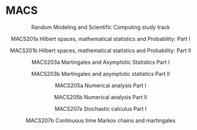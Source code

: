 # MACS
<center> Random Modeling and Scientific Computing study track 

MACS201a	Hilbert spaces, mathematical statistics and Probability: Part I	

MACS201b	Hilbert spaces, mathematical statistics and Probability: Part II			

MACS203a	Martingales and Asymptotic Statistics Part I							

MACS203b	Martingales and asymptotic statistics Part II					

MACS205a	Numerical analysis Part I							

MACS205b	Numerical analysis Part II				

MACS207a	Stochastic calculus Part I		

MACS207b	Continuous time Markov chains and martingales
